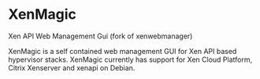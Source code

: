 XenMagic
=============

Xen API Web Management Gui (fork of xenwebmanager)

XenMagic is a self contained web management GUI for Xen API based hypervisor stacks. XenMagic currently has support for Xen Cloud Platform, Citrix Xenserver and xenapi on Debian.
